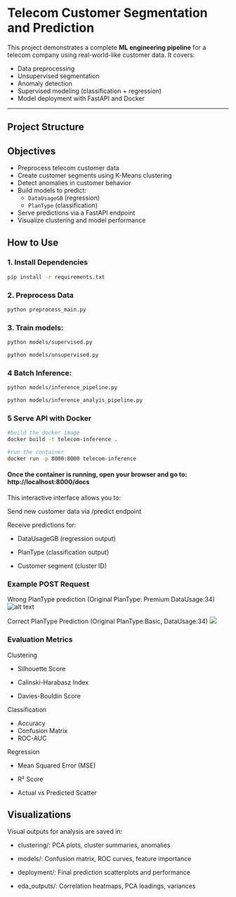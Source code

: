 # Telecom Customer Segmentation and Prediction

This project demonstrates a complete **ML engineering pipeline** for a telecom company using real-world-like customer data. It covers:

- Data preprocessing  
- Unsupervised segmentation  
- Anomaly detection  
- Supervised modeling (classification + regression)  
- Model deployment with FastAPI and Docker  



---

## Project Structure

## Objectives

- Preprocess telecom customer data
- Create customer segments using K-Means clustering
- Detect anomalies in customer behavior
- Build models to predict:
  - `DataUsageGB` (regression)
  - `PlanType` (classification)
- Serve predictions via a FastAPI endpoint
- Visualize clustering and model performance

## How to Use

### 1. Install Dependencies
```bash
pip install -r requirements.txt
````
### 2. Preprocess Data

```bash
python preprocess_main.py

````

### 3. Train models:

```bash
python models/supervised.py
````
```bash
python models/unsupervised.py
````
### 4 Batch Inference:

```bash
python models/inference_pipeline.py
````
```bash
python models/inference_analyis_pipeline.py
````

### 5 Serve API with Docker

```bash
#build the docker image 
docker build -t telecom-inference .
````
```bash
#run the container
docker run -p 8000:8000 telecom-inference
````


#### Once the container is running, open your browser and go to: http://localhost:8000/docs

This interactive interface allows you to:

Send new customer data via /predict endpoint

Receive predictions for:

- DataUsageGB (regression output)

- PlanType (classification output)

- Customer segment (cluster ID)

### Example POST Request

Wrong PlanType prediction (Original PlanType: Premium DataUsage:34)
![alt text](<images/Ekran Resmi 2025-07-08 12.29.04.png>)

Correct PlanType Prediction (Original PlanType:Basic, DataUsage:34)
![ ](<images/Ekran Resmi 2025-07-08 12.26.45.png>)

### Evaluation Metrics
Clustering
- Silhouette Score

- Calinski-Harabasz Index

- Davies-Bouldin Score

Classification
- Accuracy
- Confusion Matrix
- ROC-AUC

Regression
- Mean Squared Error (MSE)

- R² Score

- Actual vs Predicted Scatter

## Visualizations
Visual outputs for analysis are saved in:

- clustering/: PCA plots, cluster summaries, anomalies

- models/: Confusion matrix, ROC curves, feature importance

- deployment/: Final prediction scatterplots and performance

- eda_outputs/: Correlation heatmaps, PCA loadings, variances